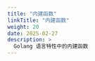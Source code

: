 ```yaml
---
title: "内建函数"
linkTitle: "内建函数"
weight: 20
date: 2025-02-27
description: >
  Golang 语言特性中的内建函数
---
```




